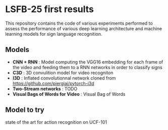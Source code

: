 # LSFB-25 first results 

This repository contains the code of various experiments performed to assess the performance of various deep learning architecture and machine learning models for sign language recognition.


## Models
- **CNN + RNN** : Model computing the VGG16 embedding for each frame of the video and feeding them to a RNN networks in order to classify signs
- **C3D** : 3D convulition model for video recogniton
- **I3D** : Inflated convolutionnal network cloned from https://github.com/piergiaj/pytorch-i3d
- **Two-Stream networks** : TODO
- **Visual Bags of Words for Video** : Visual Bag of Words


## Model to try

state of the art for action recognition on UCF-101